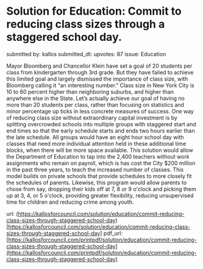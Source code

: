 # Solution for Education: Commit to reducing class sizes through a staggered school day. #

submitted by: kallos
submitted_dt: 
upvotes: 87
issue: Education

Mayor Bloomberg and Chancellor Klein have set a goal of 20 students per class from kindergarten through 3rd grade. But they have failed to achieve this limited goal and largely dismissed the importance of class size, with Bloomberg calling it “an interesting number.” Class size in New York City is 10 to 60 percent higher than neighboring suburbs, and higher than anywhere else in the State. Let’s actually achieve our goal of having no more than 20 students per class, rather than focusing on statistics and minor percentage up ticks in less concrete measures of success. One way of reducing class size without extraordinary capital investment is by splitting overcrowded schools into multiple groups with staggered start and end times so that the early schedule starts and ends two hours earlier than the late schedule. All groups would have an eight hour school day with classes that need more individual attention held in these additional time blocks, when there will be more space available.
This solution would allow the Department of Education to tap into the 2,400 teachers without work assignments who remain on payroll, which is has cost the City $200 million in the past three years, to teach the increased number of classes. This model builds on private schools that provide schedules to more closely fit the schedules of parents. Likewise, this program would allow parents to chose from say, dropping their kids off at 7, 8 or 9 o'clock and picking them up at 3, 4, or 5 o'clock, providing greater flexibility, reducing unsupervised time for children and reducing crime among youth.

url: (https://kallosforcouncil.com/solution/education/commit-reducing-class-sizes-through-staggered-school-day)[https://kallosforcouncil.com/solution/education/commit-reducing-class-sizes-through-staggered-school-day]
pdf_url: [https://kallosforcouncil.com/printpdf/solution/education/commit-reducing-class-sizes-through-staggered-school-day](https://kallosforcouncil.com/printpdf/solution/education/commit-reducing-class-sizes-through-staggered-school-day)